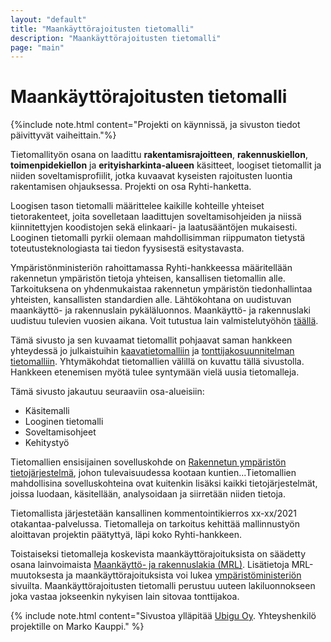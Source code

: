 ```yaml
---
layout: "default"
title: "Maankäyttörajoitusten tietomalli"
description: "Maankäyttörajoitusten tietomalli"
page: "main"
---
```

# Maankäyttörajoitusten tietomalli

{%include note.html content="Projekti on käynnissä, ja sivuston tiedot päivittyvät vaiheittain."%}

Tietomallityön osana on laadittu **rakentamisrajoitteen**, **rakennuskiellon**, **toimenpidekiellon** ja **erityisharkinta-alueen** käsitteet, loogiset tietomallit ja niiden soveltamisprofiilit, jotka kuvaavat kyseisten rajoitusten luontia rakentamisen ohjauksessa. Projekti on osa Ryhti-hanketta. 

Loogisen tason tietomalli määrittelee kaikille kohteille yhteiset tietorakenteet, joita sovelletaan laadittujen soveltamisohjeiden ja niissä kiinnitettyjen koodistojen sekä elinkaari- ja laatusääntöjen mukaisesti. Looginen tietomalli pyrkii olemaan mahdollisimman riippumaton tietystä toteutusteknologiasta tai tiedon fyysisestä esitystavasta.

Ympäristönministeriön rahoittamassa Ryhti-hankkeessa määritellään rakennetun ympäristön tietoja yhteisen, kansallisen tietomallin alle. Tarkoituksena on yhdenmukaistaa rakennetun ympäristön tiedonhallintaa yhteisten, kansallisten standardien alle. Lähtökohtana on uudistuvan maankäyttö- ja rakennuslain pykäläluonnos. Maankäyttö- ja rakennuslaki uudistuu tulevien vuosien aikana. Voit tutustua lain valmistelutyöhön [täällä](https://www.mrluudistus.fi).

Tämä sivusto ja sen kuvaamat tietomallit pohjaavat saman hankkeen yhteydessä jo julkaistuihin [kaavatietomalliin](https://kaavatietomalli.fi/) ja [tonttijakosuunnitelman tietomalliin](https://www.tonttijakosuunnitelma.fi/). Yhtymäkohdat tietomallien välillä on kuvattu tällä sivustolla. Hankkeen etenemisen myötä tulee syntymään vielä uusia tietomalleja.

Tämä sivusto jakautuu seuraaviin osa-alueisiin:
- Käsitemalli
- Looginen tietomalli
- Soveltamisohjeet
- Kehitystyö

Tietomallien ensisijainen sovelluskohde on [Rakennetun ympäristön tietojärjestelmä](https://ym.fi/fi/ryhti), johon tulevaisuudessa kootaan kuntien...Tietomallien mahdollisina sovelluskohteina ovat kuitenkin lisäksi kaikki tietojärjestelmät, joissa luodaan, käsitellään, analysoidaan ja siirretään niiden tietoja.

Tietomallista järjestetään kansallinen kommentointikierros xx-xx/2021 otakantaa-palvelussa. Tietomalleja on tarkoitus kehittää mallinnustyön aloittavan projektin päätyttyä, läpi koko Ryhti-hankkeen.

Toistaiseksi tietomalleja koskevista maankäyttörajoituksista on säädetty osana lainvoimaista [Maankäyttö- ja rakennuslakia (MRL)](https://www.finlex.fi/fi/laki/ajantasa/1999/19990132). Lisätietoja MRL-muutoksesta ja maankäyttörajoituksista voi lukea [ympäristöministeriön](https://ym.fi/fi/ryhti) sivuilta. Maankäyttörajoitusten tietomalli perustuu uuteen lakiluonnokseen joka vastaa jokseenkin nykyisen lain sitovaa tonttijakoa. 

{% include note.html content="Sivustoa ylläpitää [Ubigu Oy](https://www.ubigu.fi). Yhteyshenkilö projektille on Marko Kauppi." %}
